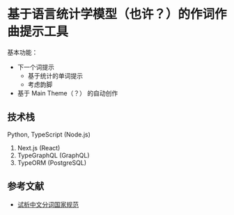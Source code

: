 # 基于语言统计学模型（也许？）的作词作曲提示工具

基本功能：

- 下一个词提示
  - 基于统计的单词提示
  - 考虑韵脚
- 基于 Main Theme（？） 的自动创作

## 技术栈

Python, TypeScript (Node.js)

1. Next.js (React)
2. TypeGraphQL (GraphQL)
3. TypeORM (PostgreSQL)

## 参考文献

- [试析中文分词国家规范](https://wenku.baidu.com/view/ecf162db6f1aff00bed51ee6.html)
